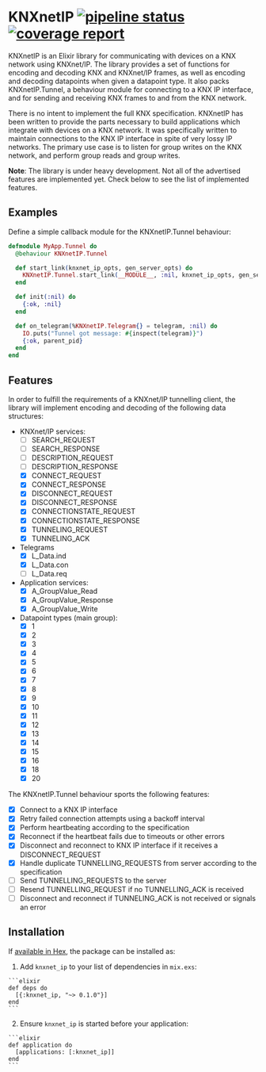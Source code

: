 # KNXnetIP [![pipeline status](https://gitlab.uptime.dk/troels/knxnet_ip/badges/master/pipeline.svg)](https://gitlab.uptime.dk/troels/knxnet_ip/commits/master) [![coverage report](https://gitlab.uptime.dk/troels/knxnet_ip/badges/master/coverage.svg)](https://gitlab.uptime.dk/troels/knxnet_ip/commits/master)

KNXnetIP is an Elixir library for communicating with devices on a KNX network using KNXnet/IP. The library provides a set of functions for encoding and decoding KNX and KNXnet/IP frames, as well as encoding and decoding datapoints when given a datapoint type. It also packs KNXnetIP.Tunnel, a behaviour module for connecting to a KNX IP interface, and for sending and receiving KNX frames to and from the KNX network.

There is no intent to implement the full KNX specification. KNXnetIP has been written to provide the parts necessary to build applications which integrate with devices on a KNX network. It was specifically written to maintain connections to the KNX IP interface in spite of very lossy IP networks. The primary use case is to listen for group writes on the KNX network, and perform group reads and group writes.

**Note**: The library is under heavy development. Not all of the advertised features are implemented yet. Check below to see the list of implemented features.

## Examples

Define a simple callback module for the KNXnetIP.Tunnel behaviour:

```elixir
defmodule MyApp.Tunnel do
  @behaviour KNXnetIP.Tunnel

  def start_link(knxnet_ip_opts, gen_server_opts) do
    KNXnetIP.Tunnel.start_link(__MODULE__, :nil, knxnet_ip_opts, gen_server_opts)
  end

  def init(:nil) do
    {:ok, :nil}
  end

  def on_telegram(%KNXnetIP.Telegram{} = telegram, :nil) do
    IO.puts("Tunnel got message: #{inspect(telegram)}")
    {:ok, parent_pid}
  end
end
```

## Features

In order to fulfill the requirements of a KNXnet/IP tunnelling client, the library will implement encoding and decoding of the following data structures:

- KNXnet/IP services:
  - [ ] SEARCH_REQUEST
  - [ ] SEARCH_RESPONSE
  - [ ] DESCRIPTION_REQUEST
  - [ ] DESCRIPTION_RESPONSE
  - [x] CONNECT_REQUEST
  - [x] CONNECT_RESPONSE
  - [x] DISCONNECT_REQUEST
  - [x] DISCONNECT_RESPONSE
  - [x] CONNECTIONSTATE_REQUEST
  - [x] CONNECTIONSTATE_RESPONSE
  - [x] TUNNELING_REQUEST
  - [x] TUNNELING_ACK
- Telegrams
  - [x] L_Data.ind
  - [x] L_Data.con
  - [ ] L_Data.req
- Application services:
  - [x] A_GroupValue_Read
  - [x] A_GroupValue_Response
  - [x] A_GroupValue_Write
- Datapoint types (main group):
  - [x] 1
  - [x] 2
  - [x] 3
  - [x] 4
  - [x] 5
  - [x] 6
  - [x] 7
  - [x] 8
  - [x] 9
  - [x] 10
  - [x] 11
  - [x] 12
  - [x] 13
  - [x] 14
  - [x] 15
  - [x] 16
  - [x] 18
  - [x] 20

The KNXnetIP.Tunnel behaviour sports the following features:

- [x] Connect to a KNX IP interface
- [x] Retry failed connection attempts using a backoff interval
- [x] Perform heartbeating according to the specification
- [x] Reconnect if the heartbeat fails due to timeouts or other errors
- [x] Disconnect and reconnect to KNX IP interface if it receives a DISCONNECT_REQUEST
- [x] Handle duplicate TUNNELLING_REQUESTS from server according to the specification
- [ ] Send TUNNELLING_REQUESTS to the server
- [ ] Resend TUNNELLING_REQUEST if no TUNNELLING_ACK is received
- [ ] Disconnect and reconnect if TUNNELING_ACK is not received or signals an error

## Installation

If [available in Hex](https://hex.pm/docs/publish), the package can be installed as:

  1. Add `knxnet_ip` to your list of dependencies in `mix.exs`:

    ```elixir
    def deps do
      [{:knxnet_ip, "~> 0.1.0"}]
    end
    ```

  2. Ensure `knxnet_ip` is started before your application:

    ```elixir
    def application do
      [applications: [:knxnet_ip]]
    end
    ```
